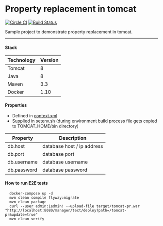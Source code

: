 # Property replacement in tomcat

[![Circle CI](https://circleci.com/gh/tecris/tomcat-property.svg?style=svg)](https://circleci.com/gh/tecris/tomcat-property)
[![Build Status](https://travis-ci.org/tecris/tomcat-property.svg?branch=master)](https://travis-ci.org/tecris/tomcat-property)

Sample project to demonstrate property replacement in tomcat.

<hr/>

#### Stack
| **Technology** | **Version** |
| ------------- | ------------- |
| Tomcat | 8 |
| Java | 8 |
| Maven | 3.3 |
| Docker | 1.10 |

#### Properties
 - Defined in [context.xml](src/main/webapp/META-INF/context.xml)
 - Supplied in [setenv.sh](src/main/docker/files/setenv.sh) (during environment build process file gets copied to TOMCAT_HOME/bin directory)

| **Property** | **Description** |
| ------------- | ------------- |
| db.host | database host / ip address |
| db.port | database port |
| db.username | database username |
| db.password | database password |

#### How to run E2E tests

  ```
    docker-compose up -d
    mvn clean compile flyway:migrate
    mvn clean package
    curl --user admin:1admin! --upload-file target/tomcat-pr.war "http://localhost:8080/manager/text/deploy?path=/tomcat-pr&update=true"
    mvn clean verify
  ```
